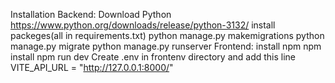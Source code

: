 Installation
Backend:
Download Python 
https://www.python.org/downloads/release/python-3132/
install packeges(all in requirements.txt)
python manage.py makemigrations
python manage.py migrate 
python manage.py runserver
Frontend:
install npm
npm install
npm run dev
Create .env in frontenv directory and add this line
VITE_API_URL = "http://127.0.0.1:8000/"


